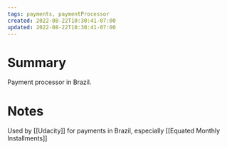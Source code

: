 ```yaml
---
tags: payments, paymentProcessor
created: 2022-08-22T10:30:41-07:00
updated: 2022-08-22T10:30:41-07:00
---
```


# Summary
Payment processor in Brazil.

# Notes
Used by [[Udacity]] for payments in Brazil, especially [[Equated Monthly Installments]]
